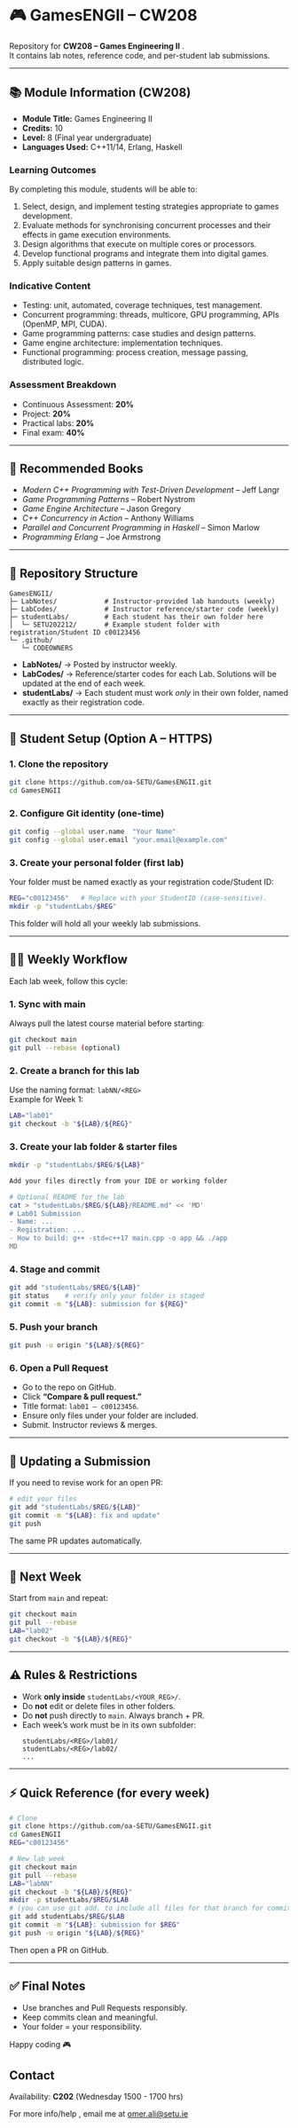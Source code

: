 # 🎮 GamesENGII – CW208

Repository for **CW208 – Games Engineering II** .  
It contains lab notes, reference code, and per-student lab submissions.

---


## 📚 Module Information (CW208)

- **Module Title:** Games Engineering II  
- **Credits:** 10  
- **Level:** 8 (Final year undergraduate)  
- **Languages Used:** C++11/14, Erlang, Haskell  

### Learning Outcomes
By completing this module, students will be able to:
1. Select, design, and implement testing strategies appropriate to games development.  
2. Evaluate methods for synchronising concurrent processes and their effects in game execution environments.  
3. Design algorithms that execute on multiple cores or processors.  
4. Develop functional programs and integrate them into digital games.  
5. Apply suitable design patterns in games.

### Indicative Content
- Testing: unit, automated, coverage techniques, test management.  
- Concurrent programming: threads, multicore, GPU programming, APIs (OpenMP, MPI, CUDA).  
- Game programming patterns: case studies and design patterns.  
- Game engine architecture: implementation techniques.  
- Functional programming: process creation, message passing, distributed logic.

### Assessment Breakdown
- Continuous Assessment: **20%**  
- Project: **20%**  
- Practical labs: **20%**  
- Final exam: **40%**

---

## 📖 Recommended Books
- *Modern C++ Programming with Test-Driven Development* – Jeff Langr  
- *Game Programming Patterns* – Robert Nystrom  
- *Game Engine Architecture* – Jason Gregory  
- *C++ Concurrency in Action* – Anthony Williams  
- *Parallel and Concurrent Programming in Haskell* – Simon Marlow  
- *Programming Erlang* – Joe Armstrong

---


## 📂 Repository Structure
```
GamesENGII/
├─ LabNotes/            # Instructor-provided lab handouts (weekly)
├─ LabCodes/            # Instructor reference/starter code (weekly)
├─ studentLabs/         # Each student has their own folder here
│  └─ SETU202212/       # Example student folder with registration/Student ID c00123456
└─ .github/
   └─ CODEOWNERS
```

- **LabNotes/** → Posted by instructor weekly.  
- **LabCodes/** → Reference/starter codes for each Lab. Solutions will be updated at the end of each week.  
- **studentLabs/** → Each student must work *only* in their own folder, named exactly as their registration code.

---

## 🚀 Student Setup (Option A – HTTPS)

### 1. Clone the repository
```bash
git clone https://github.com/oa-SETU/GamesENGII.git
cd GamesENGII
```

### 2. Configure Git identity (one-time)
```bash
git config --global user.name  "Your Name"
git config --global user.email "your.email@example.com"
```

### 3. Create your personal folder (first lab)
Your folder must be named exactly as your registration code/Student ID:
```bash
REG="c00123456"   # Replace with your StudentID (case-sensitive).
mkdir -p "studentLabs/$REG"
```

This folder will hold all your weekly lab submissions.

---

## 🧑‍💻 Weekly Workflow

Each lab week, follow this cycle:

### 1. Sync with main
Always pull the latest course material before starting:
```bash
git checkout main
git pull --rebase (optional)
```

### 2. Create a branch for this lab
Use the naming format: `labNN/<REG>`  
Example for Week 1:
```bash
LAB="lab01"
git checkout -b "${LAB}/${REG}"
```

### 3. Create your lab folder & starter files
```bash
mkdir -p "studentLabs/$REG/${LAB}"

Add your files directly from your IDE or working folder

# Optional README for the lab
cat > "studentLabs/$REG/${LAB}/README.md" << 'MD'
# Lab01 Submission
- Name: ...
- Registration: ...
- How to build: g++ -std=c++17 main.cpp -o app && ./app
MD
```

### 4. Stage and commit
```bash
git add "studentLabs/$REG/${LAB}"
git status    # verify only your folder is staged
git commit -m "${LAB}: submission for ${REG}"
```

### 5. Push your branch
```bash
git push -u origin "${LAB}/${REG}"
```

### 6. Open a Pull Request
- Go to the repo on GitHub.  
- Click **“Compare & pull request.”**  
- Title format: `lab01 – c00123456`.  
- Ensure only files under your folder are included.  
- Submit. Instructor reviews & merges.

---

## 🔄 Updating a Submission

If you need to revise work for an open PR:
```bash
# edit your files
git add "studentLabs/$REG/${LAB}"
git commit -m "${LAB}: fix and update"
git push
```
The same PR updates automatically.

---

## 📅 Next Week

Start from `main` and repeat:
```bash
git checkout main
git pull --rebase
LAB="lab02"
git checkout -b "${LAB}/${REG}"
```

---

## ⚠️ Rules & Restrictions
- Work **only inside** `studentLabs/<YOUR_REG>/`.  
- Do **not** edit or delete files in other folders.  
- Do **not** push directly to `main`. Always branch + PR.  
- Each week’s work must be in its own subfolder:
  ```
  studentLabs/<REG>/lab01/
  studentLabs/<REG>/lab02/
  ...
  ```

---

## ⚡ Quick Reference (for every week)

```bash
# Clone
git clone https://github.com/oa-SETU/GamesENGII.git
cd GamesENGII
REG="c00123456"

# New lab week
git checkout main
git pull --rebase
LAB="labNN"
git checkout -b "${LAB}/${REG}"
mkdir -p studentLabs/$REG/$LAB
# (you can use git add. to include all files for that branch for commit) 
git add studentLabs/$REG/$LAB
git commit -m "${LAB}: submission for $REG"
git push -u origin "${LAB}/${REG}"
```
Then open a PR on GitHub.

---
## ✅ Final Notes
- Use branches and Pull Requests responsibly.  
- Keep commits clean and meaningful.  
- Your folder = your responsibility.  

Happy coding 🎮

## Contact
Availability: **C202** (Wednesday 1500 - 1700 hrs)

For more info/help , email me at <omer.ali@setu.ie>
